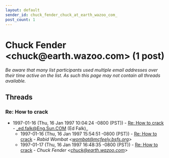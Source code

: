 ```yaml
---
layout: default
sender_id: chuck_fender_chuck_at_earth_wazoo_com_
post_count: 1
---
```


# Chuck Fender <chuck<span>@</span>earth.wazoo.com> (1 post)

_Be aware that many list participants used multiple email addresses over their time active on the list. As such this page may not contain all threads available._

## Threads

### Re: How to crack
+ 1997-01-16 (Thu, 16 Jan 1997 10:04:24 -0800 (PST)) - [Re: How to crack](/archive/1997/01/0b9300cc57dc4738b80ac3a73032c338a3c72760ee915e3ec71d4708eda72146) - _ed.falk@Eng.Sun.COM (Ed Falk)_
  + 1997-01-16 (Thu, 16 Jan 1997 15:54:51 -0800 (PST)) - [Re: How to crack](/archive/1997/01/3ad877d134159c65224c96df8b0ec27bd1436ebc873225e391939dc204499a1d) - _Rabid Wombat \<wombat@mcfeely.bsfs.org\>_
  + 1997-01-17 (Thu, 16 Jan 1997 16:48:35 -0800 (PST)) - [Re: How to crack](/archive/1997/01/8a6cfae17e4759c6d3e1dd1fe9a5dfab39c4061f3b7353d887cf189cf6c81128) - _Chuck Fender \<chuck@earth.wazoo.com\>_


